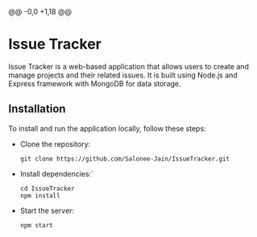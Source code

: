 @@ -0,0 +1,18 @@
# Issue Tracker
Issue Tracker is a web-based application that allows users to create and manage projects and their related issues. It is built using Node.js and Express framework with MongoDB for data storage.

## Installation
To install and run the application locally, follow these steps:

- Clone the repository:

    `git clone https://github.com/Salonee-Jain/IssueTracker.git`

- Install dependencies:`
    ```
    cd IssueTracker
    npm install
    ```
 - Start the server:
 
    `npm start`

